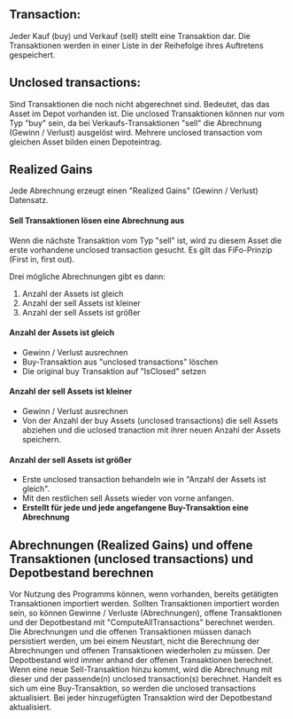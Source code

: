 ## Transaction:
Jeder Kauf (buy) und Verkauf (sell) stellt eine Transaktion dar. Die Transaktionen werden in einer Liste in der Reihefolge ihres Auftretens gespeichert.

## Unclosed transactions:
Sind Transaktionen die noch nicht abgerechnet sind. Bedeutet, das das Asset im Depot vorhanden ist. Die unclosed Transaktionen können nur vom Typ "buy" sein, da bei Verkaufs-Transaktionen "sell" die Abrechnung (Gewinn / Verlust) ausgelöst wird. Mehrere unclosed transaction vom gleichen Asset bilden einen Depoteintrag.

## Realized Gains
Jede Abrechnung erzeugt einen "Realized Gains" (Gewinn / Verlust) Datensatz.

#### Sell Transaktionen lösen eine Abrechnung aus
Wenn die nächste Transaktion vom Typ "sell" ist, wird zu diesem Asset die erste vorhandene unclosed transaction gesucht.
Es gilt das FiFo-Prinzip (First in, first out).

Drei mögliche Abrechnungen gibt es dann:
1. Anzahl der Assets ist gleich
2. Anzahl der sell Assets ist kleiner
3. Anzahl der sell Assets ist größer

#### Anzahl der Assets ist gleich
- Gewinn / Verlust ausrechnen
- Buy-Transaktion aus "unclosed transactions" löschen
- Die original buy Transaktion auf "IsClosed" setzen

#### Anzahl der sell Assets ist kleiner
- Gewinn / Verlust ausrechnen
- Von der Anzahl der buy Assets (unclosed transactions) die sell Assets abziehen und die uclosed tranaction mit ihrer neuen Anzahl der Assets speichern.

#### Anzahl der sell Assets ist größer
- Erste unclosed transaction behandeln wie in "Anzahl der Assets ist gleich".
- Mit den restlichen sell Assets wieder von vorne anfangen.
- **Erstellt für jede und jede angefangene Buy-Transaktion eine Abrechnung**

## Abrechnungen (Realized Gains) und offene Transaktionen (unclosed transactions) und Depotbestand berechnen
Vor Nutzung des Programms können, wenn vorhanden, bereits getätigten Transaktionen importiert werden. Sollten Transaktionen importiert worden sein, so können Gewinne / Verluste (Abrechnungen), offene Transaktionen und der Depotbestand mit "ComputeAllTransactions" berechnet werden. Die Abrechnungen und die offenen Transaktionen müssen danach persistiert werden, um bei einem Neustart, nicht die Berechnung der Abrechnungen und offenen Transaktionen wiederholen zu müssen. Der Depotbestand wird immer anhand der offenen Transaktionen berechnet. Wenn eine neue Sell-Transaktion hinzu kommt, wird die Abrechnung mit dieser und der passende(n) unclosed transaction(s) berechnet. Handelt es sich um eine Buy-Transaktion, so werden die unclosed transactions aktualisiert. Bei jeder hinzugefügten Transaktion wird der Depotbestand aktualisiert.
